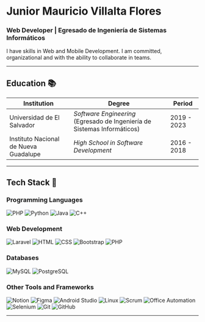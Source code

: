 
<!--
**jr-villalta/jr-villalta** is a ✨ _special_ ✨ repository because its `README.md` (this file) appears on your GitHub profile.

Here are some ideas to get you started:

- 🔭 I’m currently working on ...
- 🌱 I’m currently learning ...
- 👯 I’m looking to collaborate on ...
- 🤔 I’m looking for help with ...
- 💬 Ask me about ...
- 📫 How to reach me: ...
- 😄 Pronouns: ...
- ⚡ Fun fact: ...
-->
  <h1><strong>Junior Mauricio Villalta Flores</strong></h1>
  <h3><strong>Web Developer | Egresado de Ingeniería de Sistemas Informáticos</strong></h3>
  
  I have skills in Web and Mobile Development. I am committed, organizational and with the ability to collaborate in teams. 



<hr>

## Education 📚
<div align="center">

| Institution                              | Degree                                                   | Period       |
|------------------------------------------|----------------------------------------------------------|---------------|
| Universidad de El Salvador               | _*Software Engineering*_ (Egresado de Ingeniería de Sistemas Informáticos) | 2019 - 2023   |
| Instituto Nacional de Nueva Guadalupe    | _*High School in Software Development*_                  | 2016 - 2018   |
</div>

<hr>

## Tech Stack 🚀
### Programming Languages
![PHP](https://img.shields.io/badge/-PHP-777BB4?logo=php&logoColor=white)
![Python](https://img.shields.io/badge/-Python-306998?logo=python&logoColor=white)
![Java](https://img.shields.io/badge/-Java-E76F00?logo=java&logoColor=white)
![C++](https://img.shields.io/badge/-C++-00599C?logo=cplusplus&logoColor=white)

### Web Development
![Laravel](https://img.shields.io/badge/-Laravel-E14C1C?logo=laravel&logoColor=white)
![HTML](https://img.shields.io/badge/-HTML-E34F26?logo=html5&logoColor=white)
![CSS](https://img.shields.io/badge/-CSS-1572B6?logo=css3&logoColor=white)
![Bootstrap](https://img.shields.io/badge/-Bootstrap-563D7C?logo=bootstrap&logoColor=white)
![PHP](https://img.shields.io/badge/-PHP-777BB4?logo=php&logoColor=white)

### Databases
![MySQL](https://img.shields.io/badge/-MySQL-00758F?logo=mysql&logoColor=white)
![PostgreSQL](https://img.shields.io/badge/-PostgreSQL-336791?logo=postgresql&logoColor=white)

### Other Tools and Frameworks
![Notion](https://img.shields.io/badge/-Notion-000000?logo=notion&logoColor=white)
![Figma](https://img.shields.io/badge/-Figma-F24E1E?logo=figma&logoColor=white)
![Android Studio](https://img.shields.io/badge/-Android%20Studio-3DDC84?logo=android-studio&logoColor=white)
![Linux](https://img.shields.io/badge/-Linux-FCC624?logo=linux&logoColor=white)
![Scrum](https://img.shields.io/badge/-Scrum-2C6EBB?logo=scrum&logoColor=white)
![Office Automation](https://img.shields.io/badge/-Office%20Automation-6A9EDC?logo=microsoft-office&logoColor=white)
![Selenium](https://img.shields.io/badge/-Selenium-43B02A?logo=selenium&logoColor=white)
![Git](https://img.shields.io/badge/-Git-F05032?logo=git&logoColor=white)
![GitHub](https://img.shields.io/badge/-GitHub-181717?logo=github&logoColor=white)

<hr>
